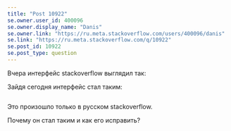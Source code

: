 ```yaml
---
title: "Post 10922"
se.owner.user_id: 400096
se.owner.display_name: "Danis"
se.owner.link: "https://ru.meta.stackoverflow.com/users/400096/danis"
se.link: "https://ru.meta.stackoverflow.com/q/10922"
se.post_id: 10922
se.post_type: question
---
```

<p>Вчера интерфейс stackoverflow выглядил так:
<a href="https://i.stack.imgur.com/mmS3g.jpg" rel="nofollow noreferrer"><img src="https://i.stack.imgur.com/mmS3g.jpg" alt="" /></a></p>
<p>Зайдя сегодня интерфейс стал таким:</p>
<p><a href="https://i.stack.imgur.com/Nfi0M.jpg" rel="nofollow noreferrer"><img src="https://i.stack.imgur.com/Nfi0M.jpg" alt="" /></a></p>
<p>Это произошло только в русском stackoverflow.</p>
<p>Почему он стал таким и как его исправить?</p>
